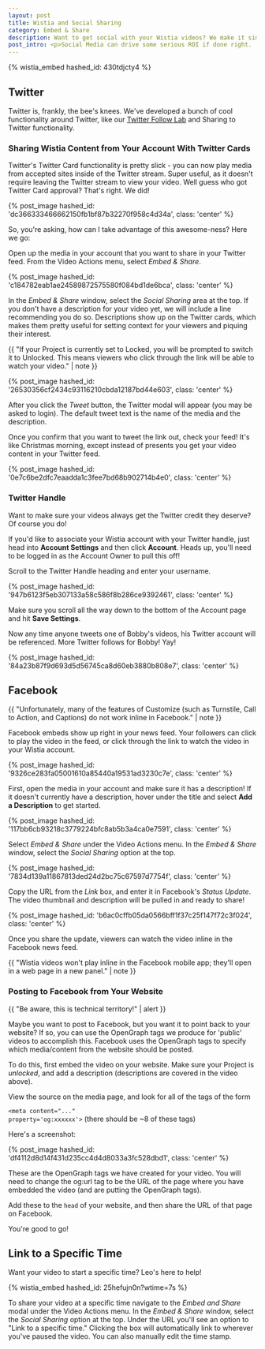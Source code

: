 ```yaml
---
layout: post
title: Wistia and Social Sharing
category: Embed & Share
description: Want to get social with your Wistia videos? We make it simple to share and track your videos on your favorite social media sites, such as Facebook and Twitter.
post_intro: <p>Social Media can drive some serious ROI if done right.  Vehicles like Facebook and Twitter can be used to spread a business message effectively, especially if delivered in an easy to consume and share way.  The best way to do that is with video - it's perfect for social media attention spans, so it tends to 'travel' better than blocks of text.</p><p>Now that you've got your video uploaded to Wistia, how do you share it and track the performance on Social Media sites?  This tutorial will help.  The two services we're focused on here are Facebook and Twitter.</p>
---
```


{% wistia_embed hashed_id: 430tdjcty4 %}

## Twitter

Twitter is, frankly, the bee's knees. We've developed a bunch of cool functionality
around Twitter, like our [Twitter Follow Lab](http://wistia.com/labs/twitter-follows/)
and Sharing to Twitter functionality.

### Sharing Wistia Content from Your Account With Twitter Cards

Twitter's Twitter Card functionality is pretty slick - you can now play media from
accepted sites inside of the Twitter stream. Super useful, as it doesn't require
leaving the Twitter stream to view your video. Well guess who got Twitter Card
approval? That's right. We did!

{% post_image hashed_id: 'dc366333466662150fb1bf87b32270f958c4d34a', class: 'center' %}

So, you're asking, how can I take advantage of this awesome-ness?  Here we go:

Open up the media in your account that you want to share in your Twitter feed.
From the <span class="action_menu">Video Actions</span> menu, select *Embed & Share*.

{% post_image hashed_id: 'c184782eab1ae24589872575580f084bd1de6bca', class: 'center' %}

In the *Embed & Share* window, select the *Social Sharing* area at the top.
If you don't have a description for your video yet, we will include a line
recommending you do so. Descriptions show up on the Twitter cards, which makes
them pretty useful for setting context for your viewers and piquing their interest.

{{ "If your Project is currently set to Locked, you will be prompted to switch it to Unlocked. This means viewers who click through the link will be able to watch your video." | note }}

{% post_image hashed_id: '26530356cf2434c93116210cbda12187bd44e603', class: 'center' %}

After you click the *Tweet* button, the Twitter modal will appear (you may
be asked to login). The default tweet text is the name of the media and the
description.

Once you confirm that you want to tweet the link out, check your feed! It's like
Christmas morning, except instead of presents you get your video content in your
Twitter feed.

{% post_image hashed_id: '0e7c6be2dfc7eaadda1c3fee7bd68b902714b4e0', class: 'center' %}

### Twitter Handle

Want to make sure your videos always get the Twitter credit they deserve? Of course you do!

If you'd like to associate your Wistia account with your Twitter handle, just head into
**Account Settings** and then click **Account**. Heads up, you'll need to be logged in as
the Account Owner to pull this off!

Scroll to the Twitter Handle heading and enter your username.

{% post_image hashed_id: '947b6123f5eb307133a58c586f8b286ce9392461', class: 'center' %}

Make sure you scroll all the way down to the bottom of the Account page and hit **Save Settings**.

Now any time anyone tweets one of Bobby's videos, his Twitter account will be referenced.
More Twitter follows for Bobby! Yay!

{% post_image hashed_id: '84a23b87f9d693d5d56745ca8d60eb3880b808e7', class: 'center' %}

## Facebook

{{ "Unfortunately, many of the features of Customize (such as Turnstile, Call to Action, and Captions) do not work inline in Facebook." | note }}

Facebook embeds show up right in your news feed.  Your followers can click to play the
video in the feed, or click through the link to watch the video in your Wistia account.

{% post_image hashed_id: '9326ce283fa05001610a85440a19531ad3230c7e', class: 'center' %}

First, open the media in your account and make sure it has a description! If it
doesn't currently have a description, hover under the title and select **Add a Description**
to get started.

{% post_image hashed_id: '117bb6cb93218c3779224bfc8ab5b3a4ca0e7591', class: 'center' %}

Select *Embed & Share* under the <span class="action_menu">Video Actions</span> menu.
In the *Embed & Share* window, select the *Social Sharing* option at the top.

{% post_image hashed_id: '7834d139a11867813ded24d2bc75c67597d7754f', class: 'center' %}

Copy the URL from the *Link* box, and enter it in Facebook's *Status Update*.
The video thumbnail and description will be pulled in and ready to share!

{% post_image hashed_id: 'b6ac0cffb05da0566bff1f37c25f147f72c3f024', class: 'center' %}

Once you share the update, viewers can watch the video inline in the Facebook
news feed.

{{ "Wistia videos won't play inline in the Facebook mobile app; they'll open in a web page in a new panel." | note }}

### Posting to Facebook from Your Website

{{ "Be aware, this is technical territory!" | alert }}

Maybe you want to post to Facebook, but you want it to point back to your website?
If so, you can use the OpenGraph tags we produce for 'public' videos to accomplish
this. Facebook uses the OpenGraph tags to specify which media/content from the
website should be posted.

To do this, first embed the video on your website.  Make sure your Project is
*unlocked*, and add a description (descriptions are covered in the video above).

View the source on the media page, and look for all of the tags of the form

<code class="full_width">&lt;meta content="..." property='og:xxxxxx'&gt;</code>
(there should be ~8 of these tags)

Here's a screenshot:

{% post_image hashed_id: 'df4112d8d14f431d235cc4d4d8033a3fc528dbd1', class: 'center' %}

These are the OpenGraph tags we have created for your video. You will need to
change the og:url tag to be the URL of the page where you have embedded the
video (and are putting the OpenGraph tags).

Add these to the `head` of your website, and then share the URL of that page on Facebook.

You're good to go!

## Link to a Specific Time

Want your video to start a specific time? Leo's here to help!

{% wistia_embed hashed_id: 25hefujn0n?wtime=7s %}

To share your video at a specific time navigate to the *Embed and Share* modal under
the <span class="action_menu">Video Actions</span> menu. In the *Embed & Share* window,
select the *Social Sharing* option at the top. Under the URL you'll see an option to
"Link to a specific time." Clicking the box will automatically link to wherever you've
paused the video. You can also manually edit the time stamp.
